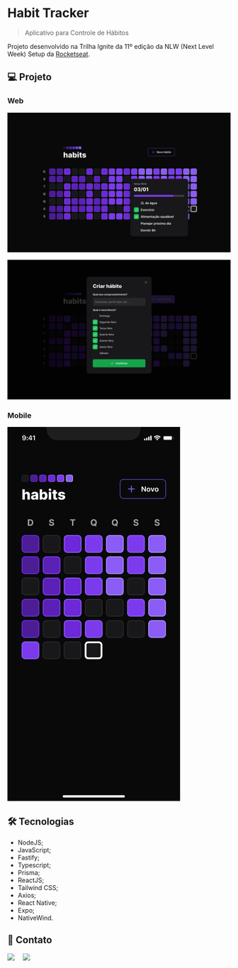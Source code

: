 # Habit Tracker

> Aplicativo para Controle de Hábitos

Projeto desenvolvido na Trilha Ignite da 11º edição da NLW (Next Level Week) Setup da [Rocketseat](https://www.rocketseat.com.br/).

## 💻 Projeto

### Web

![Layout Web - Home](./assets/Web_Home.png)

![Layout Web - Novo Hábito](./assets/Web_New_habit.png)

### Mobile

![Layout Mobile - Home](./assets/Mobile_Home.png)

## 🛠️ Tecnologias

- NodeJS;
- JavaScript;
- Fastify;
- Typescript;
- Prisma;
- ReactJS;
- Tailwind CSS;
- Axios;
- React Native;
- Expo;
- NativeWind.

## 💜 Contato

<div style="display: flex;">
    <a href="https://www.linkedin.com/in/hellen-gouveia-55088b35/" target="_blank"><img src="https://img.shields.io/badge/-LinkedIn-%230077B5?style=for-the-badge&logo=linkedin&logoColor=white" style="margin-right: 2vw" target="_blank"></a>
    <a href="mailto:hellencsgouveia@gmail.com"><img src="https://img.shields.io/badge/-Gmail-%23333?style=for-the-badge&logo=gmail&logoColor=white" style="margin-right: 2vw" target="_blank"></a>
</div>